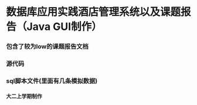 # 数据库应用实践酒店管理系统以及课题报告（Java GUI制作）

### 包含了较为low的课题报告文档

### 源代码

### sql脚本文件(里面有几条模拟数据)


#### 大二上学期制作
